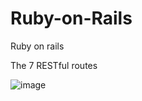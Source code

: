 # Ruby-on-Rails
Ruby on rails 

The 7 RESTful routes

![image](https://user-images.githubusercontent.com/24316133/137894146-78f6e481-5831-4fa6-ad9e-4eefba440aa5.png)
